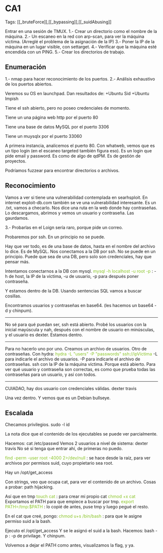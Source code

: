 # CA1

Tags: [[_bruteForce]],[[_bypassing]],[[_suidAbusing]]

Entrar en una sesión de TMUX.
1.- Crear un directorio como el nombre de la máquina.
2.- Un escaneo en la red con arp-scan, para ver la máquina víctima.
(Arreglé el problema de la asignación de la IP)
3.- Poner la IP de la máquina en un lugar visible, con settarget.
4.- Verificar que la máquina esté encendida con un PING.
5.- Crear los directorios de trabajo.

## Enumeración

1.- nmap para hacer reconocimiento de los puertos.
2.- Análisis exhaustivo de los puertos abiertos.

Veremos su OS en launchpad.
Dan resultados de:
+Ubuntu Sid
+Ubuntu Impish

Tiene el ssh abierto, pero no poseo credenciales de momento.

Tiene un una página web http por el puerto 80

Tiene una base de datos MySQL por el puerto 3306

Tiene un muysqlx por el puerto 33060


A primera instancia, analicemos el puerto 80.
Con whatweb, vemos que es un tipo login (en el escaneo targeted también figura eso).
Es un login que pide email y password.
Es como de algo de qdPM. Es de gestión de proyectos.

Podríamos fuzzear para encontrar directorios o archivos.

## Reconocimiento

Vamos a ver si tiene una vulnerabilidad contemplada en searhsploit.
En internet exploit-db.com también se ve una vulnerabilidad interesante.
Es un .txt, vamos a checarlo.
Nos dice una ruta en la web donde hay contraseñas.
Lo descargamos, abrimos y vemos un usuario y contraseña. Las gaurdamos.

3.-
Probarlas en el Loign sería raro, porque pide un correo.

Probaremos por ssh. En un principio no se puede.

Hay que ver todo, es de una base de datos, hasta en el nombre del archivo lo dice.
Es de MySQL.
Nos conectamos a la DB por ssh. No se puede en un principio.
Puede que sea de una DB, pero solo son credenciales, hay que pensar más.

Intentamos conectarnos a la DB con mysql.
<span style="color:#88c425">mysql -h localhost -u root -p</span> :    -h de host, la IP de la víctima, -u de usuario, -p para después poner contraseña.

Y estamos dentro de la DB.
Usando sentencias SQL vamos a buscar cosillas.

Encontramos usuarios y contraseñas en base64. (les hacemos un base64 -d y chinpum).


----
No sé para qué puedan ser, ssh está abierto.
Probé los usuarios con la inicial mayúscula y nah, después con el nombre de usuario en minúsculas, y el usuario es dexter.
Estamos dentro.

-----

Para no hacerlo uno por uno.
Creamos un archivo de usuarios.
Otro de contraseñas.
Con hydra:
<span style="color:#88c425">hydra -L "users" -P "passwords" ssh://ipVíctima</span>
-L para indicarle el archivo de usuarios.
-P para indicarle el archivo de contraseñas.
ssh con la IP de la máquina víctima. Porque está abierto.
Para ver qué usuario y contraseña son correctas, es como que prueba todas las contraseñas para un usuario, y así con todos.

----
CUIADAO, hay dos usuario con credenciales válidas.
dexter
travis


Una vez dentro.
Y vemos que es un Debian bullseye.

## Escalada

Checamos privilegios.
sudo -l
id

La nota dice que el contenido de los ejecutables se puede ver parcialmente.

Hacemos:
cat /etc/passwd
Vemos 2 usuarios a nivel de sistema:
dexter
travis
No sé si tenga que entrar ahí, de primeras no puedo.

<span style="color:#88c425">find \-perm -user root -4000 2>/dev/null</span> :    se hace desde la raíz, para ver archivos por permisos suid, cuyo propietario sea root.

Hay un /opt/get_access

Con strings, veo que ocupa cat, para ver el contenido de un archivo.
Cosas a probar:
path hijacking.


Así que en tmp
<span style="color:#88c425">touch cat</span> :    para crear mi propio cat
<span style="color:#88c425">chmod +x cat</span>
Exportamos el PATH para que empiece a buscar por tmp.
<span style="color:#88c425">export PATH=/tmp:$PATH</span> :    lo copié de antes, puse tmp y luego pegué el resto.

En el cat que creé, pongo:
<span style="color:#88c425">chmod u+s /bin/bash</span> :    para que le asigne permiso suid a la bash.

Ejecuto el /opt/get_access
Y se le asignó el suid a la bash.
Hacemos:
bash -p :    -p de privilage.
Y chinpum.

Volvemos a dejar el PATH como antes, visualizamos la flag, y ya.
